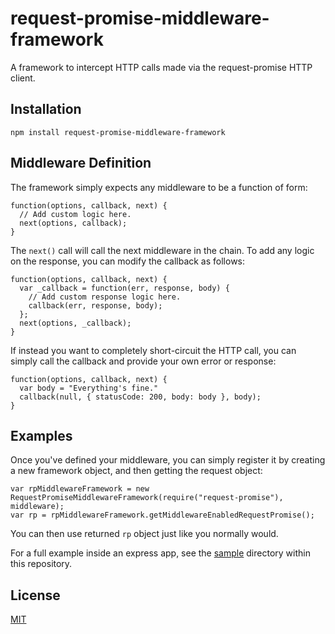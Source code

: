 # request-promise-middleware-framework

A framework to intercept HTTP calls made via the request-promise HTTP client.

## Installation

    npm install request-promise-middleware-framework

## Middleware Definition

The framework simply expects any middleware to be a function of form:
```
function(options, callback, next) {
  // Add custom logic here.
  next(options, callback);
}
```

The ``next()`` call will call the next middleware in the chain. To add any logic on the response, you can modify the callback as follows:
```
function(options, callback, next) {
  var _callback = function(err, response, body) {
    // Add custom response logic here.
    callback(err, response, body);
  };
  next(options, _callback);
}
```

If instead you want to completely short-circuit the HTTP call, you can simply call the callback and provide your own error or response:
```
function(options, callback, next) {
  var body = "Everything's fine."
  callback(null, { statusCode: 200, body: body }, body);
}
```

## Examples

Once you've defined your middleware, you can simply register it by creating a new framework object, and then getting the request object:
```
var rpMiddlewareFramework = new RequestPromiseMiddlewareFramework(require("request-promise"), middleware);
var rp = rpMiddlewareFramework.getMiddlewareEnabledRequestPromise();
```

You can then use returned ``rp`` object just like you normally would.

For a full example inside an express app, see the [sample](sample) directory within this repository.

## License

[MIT](LICENSE)
